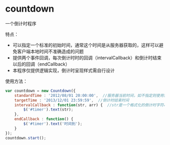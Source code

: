 countdown
=========

一个倒计时程序


特点：
-  可以指定一个标准的初始时间，通常这个时间是从服务器获取的，这样可以避免客户端本地时间不准确造成的问题
-  提供两个事件回调，每次倒计时时的回调（intervalCallback）和倒计时结束以后的回调（endCallback）
-  本程序仅提供逻辑实现，倒计时呈现样式需自行设计

使用方法：
```javascript
var countdown = new Countdown({
    standardTime : '2012/08/01 20:00:00',  //服务器当前时间，如不指定则使用客户端当前时间
    targetTime : '2013/12/01 23:59:59',  //倒计时结束时间
    intervalCallback : function(str, arr) {  //str是一个格式化的倒计时字符串，arr是以数组形式存储的剩余时间
        $('#timer').text(str);
    },
    endCallback : function() {
        $('#timer').text('时间到');
    }
});
countdown.start();
```
